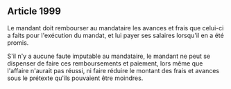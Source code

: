 Article 1999
----
Le mandant doit rembourser au mandataire les avances et frais que celui-ci a
faits pour l'exécution du mandat, et lui payer ses salaires lorsqu'il en a été
promis.

S'il n'y a aucune faute imputable au mandataire, le mandant ne peut se dispenser
de faire ces remboursements et paiement, lors même que l'affaire n'aurait pas
réussi, ni faire réduire le montant des frais et avances sous le prétexte qu'ils
pouvaient être moindres.
